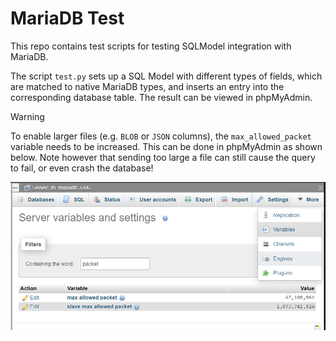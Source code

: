 # MariaDB Test

This repo contains test scripts for testing SQLModel integration with MariaDB.

The script `test.py` sets up a SQL Model with different types of fields, which are matched to native MariaDB types, and inserts an entry into the corresponding database table.  The result can be viewed in phpMyAdmin.

> [!WARNING]
> To enable larger files (e.g. `BLOB` or `JSON` columns), the `max_allowed_packet` variable needs to be increased. This can be done in phpMyAdmin as shown below. Note however that sending too large a file can still cause the query to fail, or even crash the database!
>
> ![](readme_img/mariadb_max_allowed_packet.png)